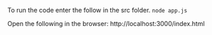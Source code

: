 To run the code enter the follow in the src folder. 
```node app.js```

Open the following in the browser:
http://localhost:3000/index.html
